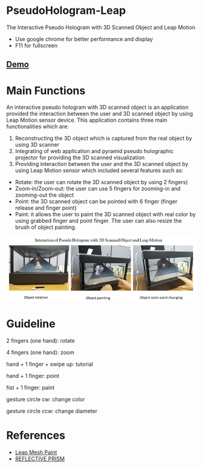 # PseudoHologram-Leap

The Interactive Pseudo Hologram with 3D Scanned Object and Leap Motion

- Use google chrome for better performance and display
- F11 for fullscreen
<h2><a href="https://vuthea.github.io/PseudoHologram-Leap/" target="_blank">Demo</a></h2>

# Main Functions

An interactive pseudo hologram with 3D scanned object is an application provided the interaction between the user and 3D scanned object by using Leap Motion sensor device. This application contains three main functionalities which are:
1. Reconstructing the 3D object which is captured from the real object by using 3D scanner
2. Integrating of web application and pyramid pseudo holographic projector for providing the 3D scanned visualization
3. Providing interaction between the user and the 3D scanned object by using Leap Motion sensor which included several features such as:
- Rotate: the user can rotate the 3D scanned object by using 2 fingers)
- Zoom-in/Zoom-out: the user can use 5 fingers for zooming-in and zooming-out the object
-  Point: the 3D scanned object can be pointed with 6 finger (finger release and finger point)
-  Paint: it allows the user to paint the 3D scanned object with real color by using grabbed finger and point finger. The user can also resize the brush of object painting.

<img src="1.jpg"/>

# Guideline
<p>2 fingers (one hand): rotate</p>
<p>4 fingers (one hand): zoom</p>
<p>hand + 1 finger + swipe up: tutorial</p>				
<p>hand + 1 finger: point</p>
<p>fist + 1 finger: paint</p>
<p>gesture circle cw: change color</p>
<p>gesture circle ccw: change diameter<p>


# References
- <a href="http://www.seedoubleyou.nl/blog/leap-mesh-painter-demo/item36"> Leap Mesh Paint</a>
- <a href="http://www.instructables.com/id/Reflective-Prism/">REFLECTIVE PRISM</a>
